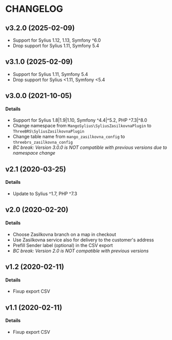 # CHANGELOG

## v3.2.0 (2025-02-09)
- Support for Sylius 1.12, 1.13, Symfony ^6.0
- Drop support for Sylius 1.11, Symfony 5.4

## v3.1.0 (2025-02-09)
- Support for Sylius 1.11, Symfony 5.4
- Drop support for Sylius <1.11, Symfony <5.4

## v3.0.0 (2021-10-05)

#### Details

- Support for Sylius 1.8|1.9|1.10, Symfony ^4.4|^5.2, PHP ^7.3|^8.0
- Change namespace from `MangoSylius\SyliusZasilkovnaPlugin` to `ThreeBRS\SyliusZasilkovnaPlugin`
- Change table name from `mango_zasilkovna_config` to `threebrs_zasilkovna_config`
- *BC break: Version 3.0.0 is NOT compatible with previous versions due to namespace change*

## v2.1 (2020-03-25)

#### Details

- Update to Sylius ^1.7, PHP ^7.3

## v2.0 (2020-02-20)

#### Details

- Choose Zasilkovna branch on a map in checkout
- Use Zasilkovna service also for delivery to the customer's address
- Prefill Sender label (optional) in the CSV export
- *BC break: Version 2.0 is NOT compatible with previous versions*

## v1.2 (2020-02-11)

#### Details

- Fixup export CSV

## v1.1 (2020-02-11)

#### Details

- Fixup export CSV
